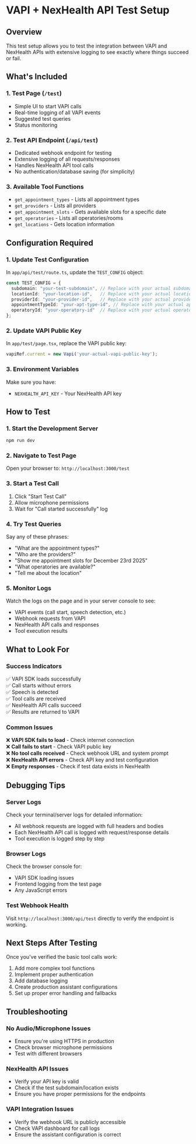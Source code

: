 # VAPI + NexHealth API Test Setup

## Overview

This test setup allows you to test the integration between VAPI and NexHealth APIs with extensive logging to see exactly where things succeed or fail.

## What's Included

### 1. Test Page (`/test`)
- Simple UI to start VAPI calls
- Real-time logging of all VAPI events
- Suggested test queries
- Status monitoring

### 2. Test API Endpoint (`/api/test`)
- Dedicated webhook endpoint for testing
- Extensive logging of all requests/responses
- Handles NexHealth API tool calls
- No authentication/database saving (for simplicity)

### 3. Available Tool Functions
- `get_appointment_types` - Lists all appointment types
- `get_providers` - Lists all providers
- `get_appointment_slots` - Gets available slots for a specific date
- `get_operatories` - Lists all operatories/rooms
- `get_locations` - Gets location information

## Configuration Required

### 1. Update Test Configuration
In `app/api/test/route.ts`, update the `TEST_CONFIG` object:

```typescript
const TEST_CONFIG = {
  subdomain: "your-test-subdomain", // Replace with your actual subdomain
  locationId: "your-location-id",   // Replace with your actual location ID
  providerId: "your-provider-id",   // Replace with your actual provider ID
  appointmentTypeId: "your-apt-type-id", // Replace with your actual appointment type ID
  operatoryId: "your-operatory-id"  // Replace with your actual operatory ID
};
```

### 2. Update VAPI Public Key
In `app/test/page.tsx`, replace the VAPI public key:

```typescript
vapiRef.current = new Vapi('your-actual-vapi-public-key');
```

### 3. Environment Variables
Make sure you have:
- `NEXHEALTH_API_KEY` - Your NexHealth API key

## How to Test

### 1. Start the Development Server
```bash
npm run dev
```

### 2. Navigate to Test Page
Open your browser to: `http://localhost:3000/test`

### 3. Start a Test Call
1. Click "Start Test Call"
2. Allow microphone permissions
3. Wait for "Call started successfully" log

### 4. Try Test Queries
Say any of these phrases:
- "What are the appointment types?"
- "Who are the providers?"
- "Show me appointment slots for December 23rd 2025"
- "What operatories are available?"
- "Tell me about the location"

### 5. Monitor Logs
Watch the logs on the page and in your server console to see:
- VAPI events (call start, speech detection, etc.)
- Webhook requests from VAPI
- NexHealth API calls and responses
- Tool execution results

## What to Look For

### Success Indicators
✅ VAPI SDK loads successfully  
✅ Call starts without errors  
✅ Speech is detected  
✅ Tool calls are received  
✅ NexHealth API calls succeed  
✅ Results are returned to VAPI  

### Common Issues
❌ **VAPI SDK fails to load** - Check internet connection  
❌ **Call fails to start** - Check VAPI public key  
❌ **No tool calls received** - Check webhook URL and system prompt  
❌ **NexHealth API errors** - Check API key and test configuration  
❌ **Empty responses** - Check if test data exists in NexHealth  

## Debugging Tips

### Server Logs
Check your terminal/server logs for detailed information:
- All webhook requests are logged with full headers and bodies
- Each NexHealth API call is logged with request/response details
- Tool execution is logged step by step

### Browser Logs
Check the browser console for:
- VAPI SDK loading issues
- Frontend logging from the test page
- Any JavaScript errors

### Test Webhook Health
Visit `http://localhost:3000/api/test` directly to verify the endpoint is working.

## Next Steps After Testing

Once you've verified the basic tool calls work:
1. Add more complex tool functions
2. Implement proper authentication
3. Add database logging
4. Create production assistant configurations
5. Set up proper error handling and fallbacks

## Troubleshooting

### No Audio/Microphone Issues
- Ensure you're using HTTPS in production
- Check browser microphone permissions
- Test with different browsers

### NexHealth API Issues
- Verify your API key is valid
- Check if the test subdomain/location exists
- Ensure you have proper permissions for the endpoints

### VAPI Integration Issues
- Verify the webhook URL is publicly accessible
- Check VAPI dashboard for call logs
- Ensure the assistant configuration is correct 